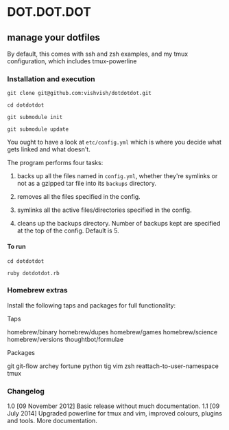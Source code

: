 # DOT.DOT.DOT

## manage your dotfiles

By default, this comes with ssh and zsh examples, and my tmux configuration, which includes tmux-powerline

### Installation and execution

    git clone git@github.com:vishvish/dotdotdot.git
    
    cd dotdotdot
    
    git submodule init
    
    git submodule update

You ought to have a look at `etc/config.yml` which is where you decide what gets linked and what doesn't.

The program performs four tasks:

1. backs up all the files named in `config.yml`, whether they're symlinks or not as a gzipped tar file into its `backups` directory.

2. removes all the files specified in the config.

3. symlinks all the active files/directories specified in the config.

4. cleans up the backups directory. Number of backups kept are specified at the top of the config. Default is 5.

#### To run

    cd dotdotdot

    ruby dotdotdot.rb

### Homebrew extras

Install the following taps and packages for full functionality:

Taps

homebrew/binary
homebrew/dupes
homebrew/games
homebrew/science
homebrew/versions
thoughtbot/formulae

Packages

git
git-flow
archey
fortune
python
tig
vim
zsh
reattach-to-user-namespace
tmux

### Changelog

1.0 [09 November 2012] Basic release without much documentation.
1.1 [09 July 2014] Upgraded powerline for tmux and vim, improved colours, plugins and tools. More documentation.
